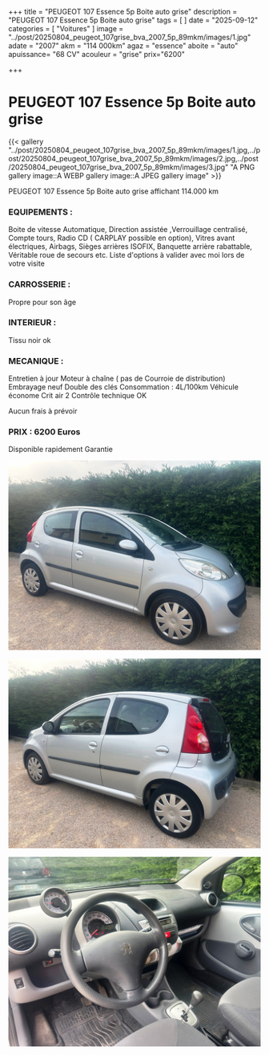 +++
title = "PEUGEOT 107 Essence 5p Boite auto grise"
description = "PEUGEOT 107 Essence 5p Boite auto grise"
tags = [
]
date = "2025-09-12"
categories = [
    "Voitures"
]
image = "../post/20250804_peugeot_107grise_bva_2007_5p_89mkm/images/1.jpg"
adate = "2007"
akm = "114 000km"
agaz = "essence"
aboite = "auto"
apuissance= "68 CV"
acouleur = "grise"
prix="6200"

+++

# PEUGEOT 107 Essence 5p Boite auto grise 

{{< gallery  "../post/20250804_peugeot_107grise_bva_2007_5p_89mkm/images/1.jpg,../post/20250804_peugeot_107grise_bva_2007_5p_89mkm/images/2.jpg,../post/20250804_peugeot_107grise_bva_2007_5p_89mkm/images/3.jpg" "A PNG gallery image::A WEBP gallery image::A JPEG gallery image" >}}
 


PEUGEOT 107 Essence 5p Boite auto grise affichant 114.000 km 


### EQUIPEMENTS :
Boite de vitesse Automatique, Direction assistée ,Verrouillage centralisé, Compte tours, Radio CD ( CARPLAY possible en option), Vitres avant électriques, Airbags, Sièges arrières ISOFIX, Banquette arrière rabattable, Véritable roue de secours etc.
Liste d'options à valider avec moi lors de votre visite


### CARROSSERIE :
 Propre pour son âge


### INTERIEUR :
Tissu noir ok

### MECANIQUE :
Entretien à jour 
Moteur à chaîne ( pas de Courroie de distribution)
Embrayage neuf
Double des clés
Consommation : 4L/100km
Véhicule économe
Crit air 2
Contrôle technique OK 

Aucun frais à prévoir


### PRIX : 6200 Euros

Disponible rapidement
Garantie

<!-- more -->


![](images/1.jpg)

![](images/2.jpg)

![](images/3.jpg)

